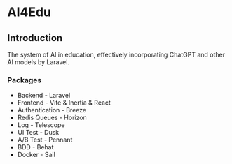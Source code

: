 # AI4Edu

## Introduction
The system of AI in education, effectively incorporating ChatGPT and other AI models by Laravel.


### Packages

- Backend - Laravel
- Frontend - Vite & Inertia & React
- Authentication - Breeze
- Redis Queues - Horizon
- Log - Telescope
- UI Test - Dusk
- A/B Test - Pennant
- BDD - Behat
- Docker - Sail
